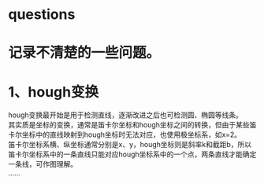 # questions
  记录不清楚的一些问题。
  ===
#  1、hough变换
  hough变换最开始是用于检测直线，逐渐改进之后也可检测圆、椭圆等线条。<br>
  其实质是坐标的变换，通常是笛卡尔坐标和hough坐标之间的转换，但由于某些笛卡尔坐标中的直线映射到hough坐标时无法对应，也使用极坐标系，如x=2。<br>
  笛卡尔坐标系横、纵坐标通常分别是x、y，hough坐标则是斜率k和截距b，所以笛卡尔坐标系中的一条直线只能对应hough坐标系中的一个点，两条直线才能确定一条线，可作图理解。<br>
  ……
